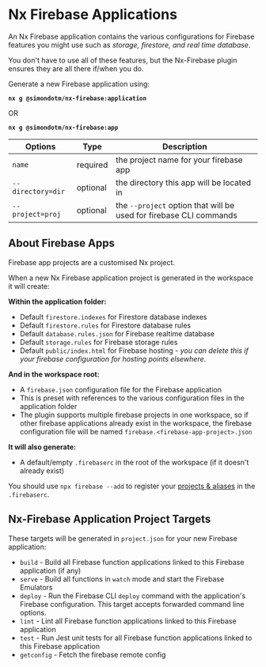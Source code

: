 # Nx Firebase Applications

An Nx Firebase application contains the various configurations for Firebase features you might use such as _storage, firestore, and real time database_.

You don't have to use all of these features, but the Nx-Firebase plugin ensures they are all there if/when you do.

Generate a new Firebase application using:

**`nx g @simondotm/nx-firebase:application`**

OR 

**`nx g @simondotm/nx-firebase:app`**

| Options | Type | Description |
|---|---|--|
| `name` | required | the project name for your firebase app |
| `--directory=dir` | optional | the directory this app will be located in |
| `--project=proj` | optional | the `--project` option that will be used for firebase CLI commands |



## About Firebase Apps

Firebase app projects are a customised Nx project.

When a new Nx Firebase application project is generated in the workspace it will create:

**Within the application folder:**

- Default `firestore.indexes` for Firestore database indexes
- Default `firestore.rules` for Firestore database rules
- Default `database.rules.json` for Firebase realtime database
- Default `storage.rules` for Firebase storage rules
- Default `public/index.html` for Firebase hosting - _you can delete this if your firebase configuration for hosting points elsewhere_.

**And in the workspace root:**

- A `firebase.json` configuration file for the Firebase application
- This is preset with references to the various configuration files in the application folder
- The plugin supports multiple firebase projects in one workspace, so if other firebase applications already exist in the workspace, the firebase configuration file will be named `firebase.<firebase-app-project>.json`

**It will also generate:**

- A default/empty `.firebaserc` in the root of the workspace (if it doesn't already exist)

You should use `npx firebase --add` to register your [projects & aliases](nx-firebase-projects.md) in the `.firebaserc`.

## Nx-Firebase Application Project Targets

These targets will be generated in `project.json` for your new Firebase application:

- `build` - Build all Firebase function applications linked to this Firebase application (if any)
- `serve` - Build all functions in `watch` mode and start the Firebase Emulators
- `deploy` - Run the Firebase CLI `deploy` command with the application's Firebase configuration. This target accepts forwarded command line options.
- `lint` - Lint all Firebase function applications linked to this Firebase application
- `test` - Run Jest unit tests for all Firebase function applications linked to this Firebase application
- `getconfig` - Fetch the firebase remote config

